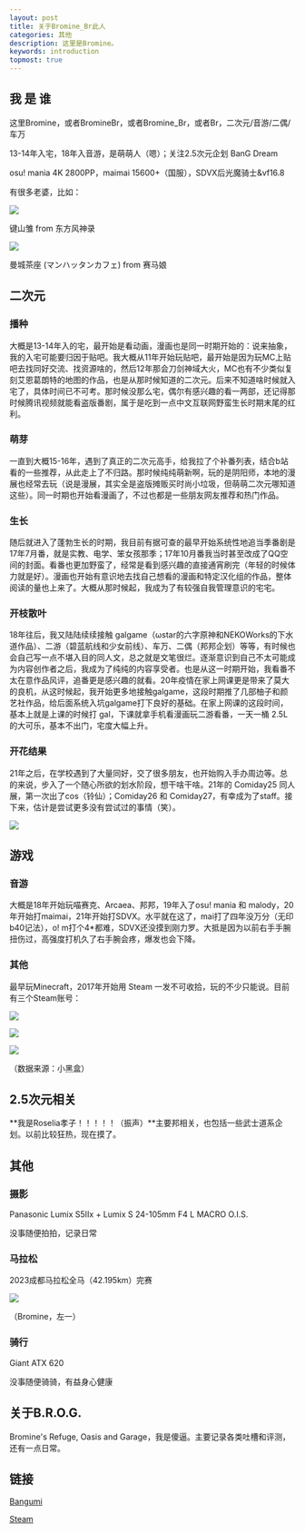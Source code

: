 ```yaml
---
layout: post
title: 关于Bromine_Br此人
categories: 其他
description: 这里是Bromine。
keywords: introduction
topmost: true
---
```


## 我 是 谁

这里Bromine，或者BromineBr，或者Bromine_Br，或者Br，二次元/音游/二偶/车万

13-14年入宅，18年入音游，是萌萌人（嗯）；关注2.5次元企划 BanG Dream

osu! mania 4K 2800PP，maimai 15600+（国服），SDVX后光魔骑士&vf16.8

有很多老婆，比如：

![](/images/posts/kagiyama.png)

键山雏 from 东方风神录

![](/images/posts/cafe.jpg)

曼城茶座 (マンハッタンカフェ) from 赛马娘

## 二次元

### 播种

大概是13-14年入的宅，最开始是看动画，漫画也是同一时期开始的：说来抽象，我的入宅可能要归因于贴吧。我大概从11年开始玩贴吧，最开始是因为玩MC上贴吧去找同好交流、找资源啥的，然后12年那会刀剑神域大火，MC也有不少类似复刻艾恩葛朗特的地图的作品，也是从那时候知道的二次元。后来不知道啥时候就入宅了，具体时间已不可考。那时候没那么宅，偶尔有感兴趣的看一两部，还记得那时候腾讯视频就能看盗版番剧，属于是吃到一点中文互联网野蛮生长时期末尾的红利。

### 萌芽

一直到大概15-16年，遇到了真正的二次元高手，给我拉了个补番列表，结合b站看的一些推荐，从此走上了不归路。那时候纯纯萌新啊，玩的是阴阳师，本地的漫展也经常去玩（说是漫展，其实全是盗版摊贩买时尚小垃圾，但萌萌二次元哪知道这些）。同一时期也开始看漫画了，不过也都是一些朋友网友推荐和热门作品。

### 生长

随后就进入了蓬勃生长的时期，我目前有据可查的最早开始系统性地追当季番剧是17年7月番，就是实教、电学、笨女孩那季；17年10月番我当时甚至改成了QQ空间的封面。看番也更加野蛮了，经常是看到感兴趣的直接通宵刷完（年轻的时候体力就是好）。漫画也开始有意识地去找自己想看的漫画和特定汉化组的作品，整体阅读的量也上来了。大概从那时候起，我成为了有较强自我管理意识的宅宅。

### 开枝散叶

18年往后，我又陆陆续续接触 galgame（ωstar的六字原神和NEKOWorks的下水道作品）、二游（碧蓝航线和少女前线）、车万、二偶（邦邦企划）等等，有时候也会自己写一点不堪入目的同人文，总之就是文笔很烂。逐渐意识到自己不太可能成为内容创作者之后，我成为了纯纯的内容享受者。也是从这一时期开始，我看番不太在意作品风评，追番更是感兴趣的就看。20年疫情在家上网课更是带来了莫大的良机，从这时候起，我开始更多地接触galgame，这段时期推了几部柚子和颜艺社作品，给后面系统入坑galgame打下良好的基础。在家上网课的这段时间，基本上就是上课的时候打 gal，下课就拿手机看漫画玩二游看番，一天一桶 2.5L 的大可乐，基本不出门，宅度大幅上升。

### 开花结果

21年之后，在学校遇到了大量同好，交了很多朋友，也开始购入手办周边等。总的来说，步入了一个随心所欲的划水阶段，想干啥干啥。21年的 Comiday25 同人展，第一次出了cos（铃仙）；Comiday26 和 Comiday27，有幸成为了staff。接下来，估计是尝试更多没有尝试过的事情（笑）。

![](/images/posts/CD27.jpg)



## 游戏

### 音游

大概是18年开始玩喵赛克、Arcaea、邦邦，19年入了osu! mania 和 malody，20年开始打maimai，21年开始打SDVX。水平就在这了，mai打了四年没万分（无印b40记法），o! m打个4*都难，SDVX还没摸到刚力罗。大抵是因为以前右手手腕扭伤过，高强度打机久了右手腕会疼，爆发也会下降。

### 其他

最早玩Minecraft，2017年开始用 Steam 一发不可收拾，玩的不少只能说。目前有三个Steam账号：

![](/images/posts/Russia.jpg)

![](/images/posts/Turkey.jpg)

![](/images/posts/China.jpg)

（数据来源：小黑盒）



## 2.5次元相关

**我是Roselia孝子！！！！！（振声）**主要邦相关，也包括一些武士道系企划。以前比较狂热，现在摸了。



## 其他

### 摄影

Panasonic Lumix S5Ⅱx + Lumix S 24-105mm F4 L MACRO O.I.S.

没事随便拍拍，记录日常

### 马拉松

2023成都马拉松全马（42.195km）完赛

![](/images/posts/marathon.jpg)

（Bromine，左一）

### 骑行

Giant ATX 620

没事随便骑骑，有益身心健康



## 关于B.R.O.G.

Bromine's Refuge, Oasis and Garage，我是傻逼。主要记录各类吐槽和评测，还有一点日常。



## 链接

[Bangumi](https://bangumi.tv/user/bromine)

[Steam](https://steamcommunity.com/id/Manhattan_Cafe/)
